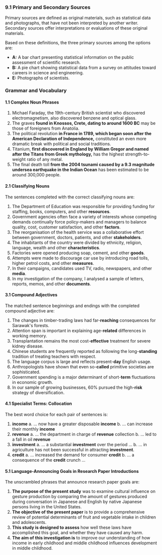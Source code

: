 ### **9.1 Primary and Secondary Sources** 

Primary sources are defined as original materials, such as statistical data and photographs, that have not been interpreted by another writer. Secondary sources offer interpretations or evaluations of these original materials.

Based on these definitions, the three primary sources among the options are:

* **A:** A bar chart presenting statistical information on the public assessment of scientific research.
* **B:** A pie chart showing statistical data from a survey on attitudes toward careers in science and engineering.
* **E:** Photographs of scientists.

### **Grammar and Vocabulary**

#### **1.1 Complex Noun Phrases**

1.  Michael Faraday, the 19th-century British scientist who discovered electromagnetism, also discovered benzene and optical glass. 
2.  The graves **found in Knossos, Crete, dating to around 1600 BC** may be those of foreigners from Anatolia. 
3.  The political revolution **in France in 1789, which began soon after the American Declaration of Independence,** constituted an even more dramatic break with political and social traditions. 
4.  Titanium, **first discovered in England by William Gregor and named after the Titans from Greek mythology,** has the highest strength-to-weight ratio of any metal. 
5.  The final death toll **from the 2004 tsunami caused by a 9.3 magnitude undersea earthquake in the Indian Ocean** has been estimated to be around 300,000 people. 

#### **2.1 Classifying Nouns** 

The sentences completed with the correct classifying nouns are:

1.  The Department of Education was responsible for providing funding for staffing, books, computers, and other **resources**. 
2.  Government agencies often face a variety of interests whose competing demands continually force policy-makers and managers to balance quality, cost, customer satisfaction, and other **factors**. 
3.  The reorganisation of the health service was a collaborative effort between government, doctors, patients, and other **stakeholders**. 
4.  The inhabitants of the country were divided by ethnicity, religion, language, wealth and other **characteristics**. 
5.  Factories were opened producing soap, cement, and other **goods**. 
6.  Attempts were made to discourage car use by introducing road tolls, higher petrol costs, and other **measures**. 
7.  In their campaigns, candidates used TV, radio, newspapers, and other **media**. 
8.  In my investigation of the company, I analysed a sample of letters, reports, memos, and other **documents**. 

#### **3.1 Compound Adjectives** 

The matched sentence beginnings and endings with the completed compound adjective are:

1.  The changes in timber-trading laws had far-**reaching** consequences for Sarawak's forests. 
2.  Attention span is important in explaining age-**related** differences in working memory. 
3.  Transplantation remains the most cost-**effective** treatment for severe kidney disease. 
4.  Chinese students are frequently reported as following the long-**standing** tradition of treating teachers with respect. 
5.  The language corpus is large and reflects present-**day** English usage. 
6.  Anthropologists have shown that even so-**called** primitive societies are sophisticated. 
7.  Government spending is a major determinant of short-**term** fluctuations in economic growth. 
8.  In our sample of growing businesses, 60% pursued the high-**risk** strategy of diversification. 

#### **4.1 Specialist Terms: Collocation** 

The best word choice for each pair of sentences is:

1.  **income** 
    a. ... now have a greater disposable **income** 
    b. ... can increase their monthly **income** 
2.  **revenue** 
    a. ... the department in charge of **revenue** collection 
    b. ... led to a fall in oil **revenue** 
3.  **investment** 
    a. ... a substantial **investment** over the period ...
    b. ... in agriculture has not been successful in attracting **investment**. 
4.  **credit** 
    a. ... increased the demand for consumer **credit** 
    b. ... a consequence of the **credit** crunch ... 

#### **5.1 Language-Announcing Goals in Research Paper Introductions** 

The unscrambled phrases that announce research paper goals are:

1.  **The purpose of the present study** was to examine cultural influence on gesture production by comparing the amount of gestures produced during conversation in Japanese and English by native Japanese persons living in the United States. 
2.  **The objective of the present paper** is to provide a comprehensive review of potential determinants of fruit and vegetable intake in children and adolescents. 
3.  **This study is designed to assess** how well these laws have accomplished this goal, and whether they have caused any harm. 
4.  **The aim of this investigation is** to improve our understanding of how income in early childhood and middle childhood influences development in middle childhood. 